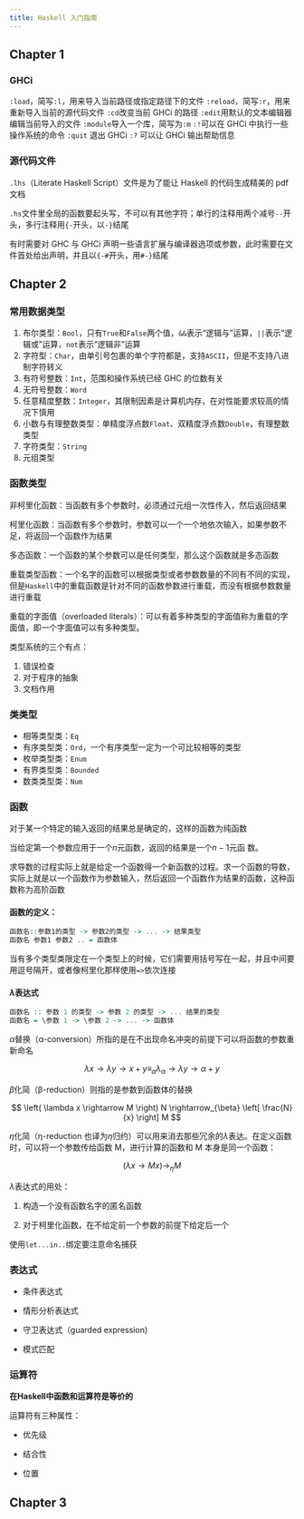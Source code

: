 ```yaml
---
title: Haskell 入门指南
---
```


## Chapter 1

### GHCi

`:load`，简写`:l`，用来导入当前路径或指定路径下的文件
`:reload`，简写`:r`，用来重新导入当前的源代码文件
`:cd`改变当前 GHCi 的路径
`:edit`用默认的文本编辑器编辑当前导入的文件
`:module`导入一个库，简写为`:m`
`:!`可以在 GHCi 中执行一些操作系统的命令
`:quit` 退出 GHCi
`:?` 可以让 GHCi 输出帮助信息

### 源代码文件

`.lhs`（Literate Haskell Script）文件是为了能让 Haskell 的代码生成精美的 pdf 文档

`.hs`文件里全局的函数要起头写，不可以有其他字符；单行的注释用两个减号`--`开头，多行注释用`{-`开头，以`-}`结尾

有时需要对 GHC 与 GHCi 声明一些语言扩展与编译器选项或参数，此时需要在文件首处给出声明，并且以`{-#`开头，用`#-}`结尾

## Chapter 2

### 常用数据类型

1. 布尔类型：`Bool`，只有`True`和`False`两个值，`&&`表示“逻辑与”运算，`||`表示“逻辑或”运算，`not`表示“逻辑非”运算
2. 字符型：`Char`，由单引号包裹的单个字符都是，支持`ASCII`，但是不支持八进制字符转义
3. 有符号整数：`Int`，范围和操作系统已经 GHC 的位数有关
4. 无符号整数：`Word`
5. 任意精度整数：`Integer`，其限制因素是计算机内存，在对性能要求较高的情况下慎用
6. 小数与有理整数类型：单精度浮点数`Float`、双精度浮点数`Double`，有理整数类型
7. 字符类型：`String`
8. 元组类型

### 函数类型

非柯里化函数：当函数有多个参数时，必须通过元组一次性传入，然后返回结果

柯里化函数：当函数有多个参数时，参数可以一个一个地依次输入，如果参数不足，将返回一个函数作为结果

多态函数：一个函数的某个参数可以是任何类型，那么这个函数就是多态函数

重载类型函数：一个名字的函数可以根据类型或者参数数量的不同有不同的实现，但是`Haskell`中的重载函数是针对不同的函数参数进行重载，而没有根据参数数量进行重载

重载的字面值（overloaded literals）：可以有着多种类型的字面值称为重载的字面值，即一个字面值可以有多种类型。

类型系统的三个有点：

1. 错误检查
2. 对于程序的抽象
3. 文档作用

### 类类型

* 相等类型类：`Eq`
* 有序类型类：`Ord`，一个有序类型一定为一个可比较相等的类型
* 枚举类型类：`Enum`
* 有界类型类：`Bounded`
* 数类类型类：`Num`

### 函数

对于某一个特定的输入返回的结果总是确定的，这样的函数为纯函数

当给定第一个参数应用于一个$n$元函数，返回的结果是一个$n-1$元函
数。

求导数的过程实际上就是给定一个函数得一个新函数的过程。求一个函数的导数，实际上就是以一个函数作为参数输入，然后返回一个函数作为结果的函数，这种函数称为高阶函数

#### 函数的定义：

```haskell
函数名::参数1的类型 -> 参数2的类型 -> ... -> 结果类型
函数名 参数1 参数2 .. = 函数体
```

当有多个类型类限定在一个类型上的时候，它们需要用括号写在一起，并且中间要用逗号隔开，或者像柯里化那样使用`=>`依次连接

#### $\lambda$表达式

```haskell
函数名 :: 参数 1 的类型 -> 参数 2 的类型 -> ... 结果的类型
函数名 = \参数 1 -> \参数 2 -> ... -> 函数体
```

$\alpha$替换（α-conversion）所指的是在不出现命名冲突的前提下可以将函数的参数重新命名

$$
\lambda x \rightarrow \lambda y \rightarrow x + y \equiv_{\alpha} \lambda_{\alpha} \rightarrow \lambda y \rightarrow \alpha + y
$$

$\beta$化简（β-reduction）则指的是参数到函数体的替换

$$
\left( \lambda x \rightarrow M \right) N \rightarrow_{\beta} \left[ \frac{N}{x} \right] M
$$

$\eta$化简（η-reduction 也译为$\eta$归约）可以用来消去那些冗余的$\lambda$表达。在定义函数时，可以将一个参数传给函数 M，进行计算的函数和 M 本身是同一个函数：

$$
\left( \lambda x \rightarrow Mx \right) \rightarrow_{\eta} M
$$

$\lambda$表达式的用处：

1. 构造一个没有函数名字的匿名函数

2. 对于柯里化函数，在不给定前一个参数的前提下给定后一个

使用`let...in..`绑定要注意命名捕获

### 表达式

* 条件表达式

* 情形分析表达式

* 守卫表达式（guarded expression)

* 模式匹配

### 运算符

**在Haskell中函数和运算符是等价的**

运算符有三种属性：

* 优先级

* 结合性

* 位置

## Chapter 3
